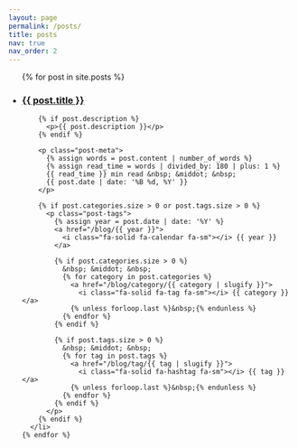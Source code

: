 ```yaml
---
layout: page
permalink: /posts/
title: posts
nav: true
nav_order: 2
---
```

<div class="post-list-container">
  <ul class="post-list">
    {% for post in site.posts %}
      <li>
        <h3>
          <a class="post-title" href="/blog/{{ post.date | date: '%Y/%m/%d' }}/{{ post.title | slugify }}">{{ post.title }}</a>
        </h3>
        
        {% if post.description %}
          <p>{{ post.description }}</p>
        {% endif %}

        <p class="post-meta">
          {% assign words = post.content | number_of_words %}
          {% assign read_time = words | divided_by: 180 | plus: 1 %}
          {{ read_time }} min read &nbsp; &middot; &nbsp;
          {{ post.date | date: '%B %d, %Y' }}
        </p>

        {% if post.categories.size > 0 or post.tags.size > 0 %}
          <p class="post-tags">
            {% assign year = post.date | date: '%Y' %}
            <a href="/blog/{{ year }}">
              <i class="fa-solid fa-calendar fa-sm"></i> {{ year }}
            </a>

            {% if post.categories.size > 0 %}
              &nbsp; &middot; &nbsp;
              {% for category in post.categories %}
                <a href="/blog/category/{{ category | slugify }}">
                  <i class="fa-solid fa-tag fa-sm"></i> {{ category }}</a>
                {% unless forloop.last %}&nbsp;{% endunless %}
              {% endfor %}
            {% endif %}

            {% if post.tags.size > 0 %}
              &nbsp; &middot; &nbsp;
              {% for tag in post.tags %}
                <a href="/blog/tag/{{ tag | slugify }}">
                  <i class="fa-solid fa-hashtag fa-sm"></i> {{ tag }}</a>
                {% unless forloop.last %}&nbsp;{% endunless %}
              {% endfor %}
            {% endif %}
          </p>
        {% endif %}
      </li>
    {% endfor %}
  </ul>
</div>